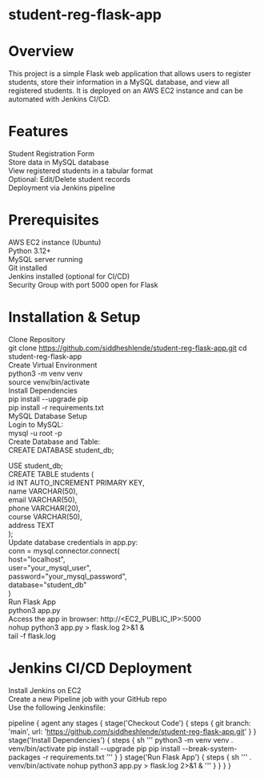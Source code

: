 # student-reg-flask-app  
# Overview
This project is a simple Flask web application that allows users to register students, store their information in a MySQL database, and view all registered students. It is deployed on an AWS EC2 instance and can be automated with Jenkins CI/CD.  
# Features  
Student Registration Form  
Store data in MySQL database  
View registered students in a tabular format  
Optional: Edit/Delete student records  
Deployment via Jenkins pipeline  
# Prerequisites  
AWS EC2 instance (Ubuntu)  
Python 3.12+  
MySQL server running  
Git installed  
Jenkins installed (optional for CI/CD)  
Security Group with port 5000 open for Flask  
# Installation & Setup  
Clone Repository  
git clone https://github.com/siddheshlende/student-reg-flask-app.git
cd student-reg-flask-app  
Create Virtual Environment  
python3 -m venv venv  
source venv/bin/activate  
Install Dependencies  
pip install --upgrade pip  
pip install -r requirements.txt  
MySQL Database Setup  
Login to MySQL:  
mysql -u root -p  
Create Database and Table:  
CREATE DATABASE student_db;

USE student_db;  
CREATE TABLE students (  
    id INT AUTO_INCREMENT PRIMARY KEY,  
    name VARCHAR(50),  
    email VARCHAR(50),  
    phone VARCHAR(20),  
    course VARCHAR(50),  
    address TEXT  
);  
Update database credentials in app.py:  
conn = mysql.connector.connect(  
    host="localhost",  
    user="your_mysql_user",  
    password="your_mysql_password",  
    database="student_db"  
)  
Run Flask App  
python3 app.py  
Access the app in browser: http://<EC2_PUBLIC_IP>:5000  
nohup python3 app.py > flask.log 2>&1 &  
tail -f flask.log  

# Jenkins CI/CD Deployment  
Install Jenkins on EC2  
Create a new Pipeline job with your GitHub repo  
Use the following Jenkinsfile:  

pipeline {
    agent any
    stages {
        stage('Checkout Code') {
            steps {
                git branch: 'main', url: 'https://github.com/siddheshlende/student-reg-flask-app.git'
            }
        }
        stage('Install Dependencies') {
            steps {
                sh '''
                    python3 -m venv venv
                    . venv/bin/activate
                    pip install --upgrade pip
                    pip install --break-system-packages -r requirements.txt
                '''
            }
        }
        stage('Run Flask App') {
            steps {
                sh '''
                    . venv/bin/activate
                    nohup python3 app.py > flask.log 2>&1 &
                '''
            }
        }
    }
}

